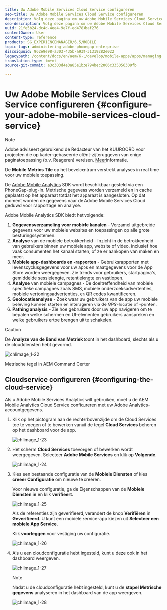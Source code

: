 ```yaml
---
title: Uw Adobe Mobile Services Cloud Service configureren
seo-title: Uw Adobe Mobile Services Cloud Service configureren
description: Volg deze pagina om uw Adobe Mobile Services Cloud Service te configureren.
seo-description: Volg deze pagina om uw Adobe Mobile Services Cloud Service te configureren.
uuid: 21fe5b24-dc4d-4ee4-9e7f-ed4783baf276
contentOwner: User
content-type: reference
products: SG_EXPERIENCEMANAGER/6.5/MOBILE
topic-tags: administering-adobe-phonegap-enterprise
discoiquuid: 962e9e98-a303-435b-a938-31319282e022
legacypath: /content/docs/en/aem/6-1/develop/mobile-apps/apps/managing-aem-mobile-apps/configure-your-adobe-phonegap-build-cloud-service1
translation-type: tm+mt
source-git-commit: a3c303d4e3a85e1b2e794bec2006c335056309fb

---
```



# Uw Adobe Mobile Services Cloud Service configureren {#configure-your-adobe-mobile-services-cloud-service}

>[!NOTE]
>
>Adobe adviseert gebruikend de Redacteur van het KUUROORD voor projecten die op kader-gebaseerde cliënt-zijteruggeven van enige paginatoepassing (b.v. Reageren) vereisen. [Meer](/help/sites-developing/spa-overview.md)informatie.

De **Mobile Metrics Tile** op het bevelcentrum verstrekt analyses in real time voor uw mobiele toepassing.

De [Adobe Mobile Analytics](https://www.adobe.com/ca/solutions/digital-analytics/mobile-web-apps-analytics.html) SDK wordt beschikbaar gesteld via een PhoneGap-plug-in. Metrische gegevens worden verzameld en in cache geplaatst op het apparaat totdat het apparaat is aangesloten. Op dat moment worden de gegevens naar de Adobe Mobile Services Cloud geduwd voor rapportage en analyse.

Adobe Mobile Analytics SDK biedt het volgende:

1. **Gegevensverzameling voor mobiele kanalen** - Verzamel uitgebreide gegevens voor uw mobiele websites en toepassingen op alle grote besturingssystemen.
1. **Analyse** van de mobiele betrokkenheid - Inzicht in de betrokkenheid van gebruikers binnen uw mobiele app, website of video, inclusief hoe vaak consumenten het kanaal starten, of ze er aankopen van maken en meer.
1. **Mobiele app-dashboards en -rapporten** - Gebruiksrapporten met levenscyclusgegevens voor uw apps en maatgegevens voor de App Store worden weergegeven. Zie trends voor gebruikers, startpagina&#39;s, gemiddelde sessielengte, retentielengte en vastlopen.
1. **Analyse** van mobiele campagnes - De doeltreffendheid van mobiele specifieke campagnes zoals SMS, mobiele onderzoeksadvertenties, mobiele vertoningsadvertenties, en QR codes kwantificeren.
1. **Geolocatieanalyse** - Zoek waar uw gebruikers van de app uw mobiele beleving kunnen starten en interageren via de GPS-locatie of -punten.
1. **Pathing analysis** - Zie hoe gebruikers door uw app navigeren om te bepalen welke schermen en UI-elementen gebruikers aanspreken en welke gebruikers ertoe brengen uit te schakelen.

>[!CAUTION]
>
>De **Analyze van de Band van Metriek** toont in het dashboard, slechts als u de clouddiensten hebt gevormd.

![chlimage_1-22](assets/chlimage_1-22.png)

Metrische tegel in AEM Command Center

## Cloudservice configureren {#configuring-the-cloud-service}

Als u Adobe Mobile Services Analytics wilt gebruiken, moet u de AEM Mobile Analytics Cloud Service configureren met uw Adobe Analytics-accountgegevens.

1. Klik op het pictogram aan de rechterbovenzijde om de Cloud Services toe te voegen of te bewerken vanuit de tegel **Cloud Services** beheren op het dashboard voor de app.

   ![chlimage_1-23](assets/chlimage_1-23.png)

1. Het scherm **Cloud Services** toevoegen of bewerken wordt weergegeven. Selecteer **Adobe Mobile Services** en klik op **Volgende**.

   ![chlimage_1-24](assets/chlimage_1-24.png)

1. Kies een bestaande configuratie van de **Mobiele Diensten** of kies **creeer Configuratie** om nieuwe te creëren.

   Voor nieuwe configuratie, ga de Eigenschappen van de **Mobiele Diensten in** en klik **verifieert.**

   ![chlimage_1-25](assets/chlimage_1-25.png)

   Als de referenties zijn geverifieerd, verandert de knop **Verifiëren** in **Geverifieerd**. U kunt een mobiele service-app kiezen uit **Selecteer een mobiele App Service**.

   Klik **voorleggen** voor vestiging uw configuratie.

   ![chlimage_1-26](assets/chlimage_1-26.png)

1. Als u een cloudconfiguratie hebt ingesteld, kunt u deze ook in het dashboard weergeven.

   ![chlimage_1-27](assets/chlimage_1-27.png)

   >[!NOTE]
   >
   >Nadat u de cloudconfiguratie hebt ingesteld, kunt u de **stapel Metrische gegevens** analyseren in het dashboard van de app weergeven.

   ![chlimage_1-28](assets/chlimage_1-28.png)

